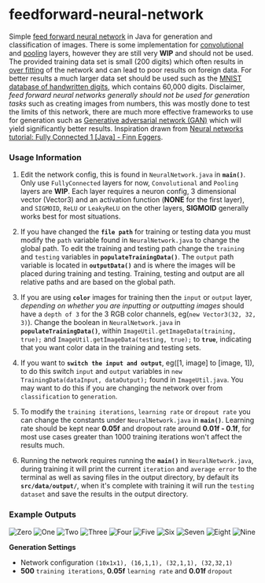 # feedforward-neural-network

Simple [feed forward neural network](https://en.wikipedia.org/wiki/Feedforward_neural_network) in Java for generation and classification of images. There is some implementation for [convolutional](https://en.wikipedia.org/wiki/Convolutional_neural_network#Convolutional) and [pooling](https://en.wikipedia.org/wiki/Convolutional_neural_network#Pooling) layers, however they are still very **WIP** and should not be used. The provided training data set is small (200 digits) which often results in [over fitting](https://en.wikipedia.org/wiki/Overfitting) of the network and can lead to poor results on foreign data. For better results a much larger data set should be used such as the [MNIST database of handwritten digits](http://yann.lecun.com/exdb/mnist/), which contains 60,000 digits. Disclaimer, *feed forward neural networks generally should not be used for generation tasks* such as creating images from numbers, this was mostly done to test the limits of this network, there are much more effective frameworks to use for generation such as [Generative adversarial network (GAN)](https://en.wikipedia.org/wiki/Generative_adversarial_network) which will yield significantly better results. Inspiration drawn from [Neural networks tutorial: Fully Connected 1 [Java] - Finn Eggers](https://www.youtube.com/playlist?list=PLgomWLYGNl1dL1Qsmgumhcg4HOcWZMd3k).

### Usage Information
1. Edit the network config, this is found in `NeuralNetwork.java` in **`main()`**. Only use `FullyConnected` layers for now, `Convolutional` and `Pooling` layers are **WIP**. Each layer requires a neuron config, 3 dimensional vector (Vector3) and an activation function (**NONE** for the first layer), and `SIGMOID`, `ReLU` or `LeakyReLU` on the other layers, **SIGMOID** generally works best for most situations.

2. If you have changed the **`file path`** for training or testing data you must modify the `path` variable found in `NeuralNetwork.java` to change the global path. To edit the training and testing path change the `training` and `testing` variables in **`populateTrainingData()`**. The `output` path variable is located in **`outputData()`** and is where the images will be placed during training and testing. Training, testing and output are all relative paths and are based on the global path.

3. If you are using **`color`** images for training then the `input` or `output` layer, *depending on whether you are inputting or outputting images* should have a `depth of 3` for the 3 RGB color channels, eg(`new Vector3(32, 32, 3)`). Change the boolean in `NeuralNetwork.java` in **`populateTrainingData()`**, within `ImageUtil.getImageData(training, true);` and `ImageUtil.getImageData(testing, true);` to **`true`**, indicating that you want color data in the training and testing sets.

4. If you want to **`switch the input and output`**, eg([1, image] to [image, 1]), to do this switch `input` and `output` variables in `new TrainingData(dataInput, dataOutput);` found in `ImageUtil.java`. You may want to do this if you are changing the network over from `classification` to `generation`.

5. To modify the `training iterations`, `learning rate` or `dropout rate` you can change the constants under `NeuralNetwork.java` in **`main()`**. Learning rate should be kept near **0.05f** and dropout rate around **0.01f - 0.1f**, for most use cases greater than 1000 training iterations won't affect the results much. 

6. Running the network requires running the **`main()`** in `NeuralNetwork.java`, during training it will print the current `iteration` and `average error` to the terminal as well as saving files in the output directory, by default its **`src/data/output/`**, when it's complete with training it will run the `testing dataset` and save the results in the output directory.


### Example Outputs

![Zero](https://github.com/InternetAlien/feedforward-neural-network/blob/main/example/output/0.png)
![One](https://github.com/InternetAlien/feedforward-neural-network/blob/main/example/output/1.png)
![Two](https://github.com/InternetAlien/feedforward-neural-network/blob/main/example/output/2.png)
![Three](https://github.com/InternetAlien/feedforward-neural-network/blob/main/example/output/3.png)
![Four](https://github.com/InternetAlien/feedforward-neural-network/blob/main/example/output/4.png)
![Five](https://github.com/InternetAlien/feedforward-neural-network/blob/main/example/output/5.png)
![Six](https://github.com/InternetAlien/feedforward-neural-network/blob/main/example/output/6.png)
![Seven](https://github.com/InternetAlien/feedforward-neural-network/blob/main/example/output/7.png)
![Eight](https://github.com/InternetAlien/feedforward-neural-network/blob/main/example/output/8.png)
![Nine](https://github.com/InternetAlien/feedforward-neural-network/blob/main/example/output/9.png)

**Generation Settings**
- Network configuration `(10x1x1), (16,1,1), (32,1,1), (32,32,1)`
- **500** `training iterations`, **0.05f** `learning rate` and **0.01f** `dropout`
